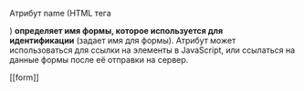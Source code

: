 Атрибут name (HTML тега <form>) **определяет имя формы, которое используется для идентификации** (задает имя для формы). Атрибут может использоваться для ссылки на элементы в JavaScript, или ссылаться на данные формы после её отправки на сервер.

[[form]]